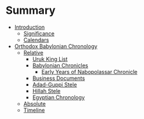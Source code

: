 # Summary

- [Introduction](introduction/README.md)
    - [Significance]()
    - [Calendars]()
- [Orthodox Babylonian Chronology](orthodox/README.md)
    - [Relative]()
        - [Uruk King List](orthodox/uruk_king_list.md)
        - [Babylonian Chronicles](orthodox/chronicles.md)
            - [Early Years of Nabopolassar Chronicle](orthodox/early_nabopolassar_chronicle.md)
        - [Business Documents]()
        - [Adad-Guppi Stele]()
        - [Hillah Stele]()
        - [Egyptian Chronology]()
    - [Absolute]()
    - [Timeline]()
